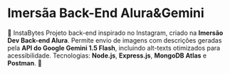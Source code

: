 # Imersãa Back-End Alura&Gemini
📸 InstaBytes Projeto back-end inspirado no Instagram, criado na **Imersão Dev Back-end Alura**. Permite envio de imagens com descrições geradas pela **API do Google Gemini 1.5 Flash**, incluindo alt-texts otimizados para acessibilidade. Tecnologias: **Node.js**, **Express.js**, **MongoDB Atlas** e **Postman**. 🚀  
